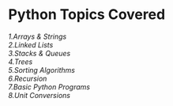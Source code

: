 # Python Topics Covered
<i>
1.Arrays & Strings<br>
2.Linked Lists<br>
3.Stacks & Queues<br>
4.Trees<br>
5.Sorting Algorithms<br>
6.Recursion<br>
7.Basic Python Programs<br>
8.Unit Conversions</i>
